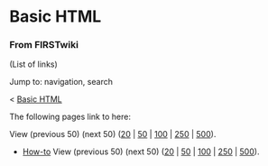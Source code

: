 # Basic HTML

### From FIRSTwiki

(List of links)

Jump to: navigation, search

&lt; [Basic HTML](/index.php?title=Basic_HTML&redirect=no "Basic HTML" )  

The following pages link to here:

View (previous 50) (next 50)
([20](/index.php?title=Special:Whatlinkshere/Basic_HTML&limit=20&from=0
"Special:Whatlinkshere/Basic HTML" ) |
[50](/index.php?title=Special:Whatlinkshere/Basic_HTML&limit=50&from=0
"Special:Whatlinkshere/Basic HTML" ) |
[100](/index.php?title=Special:Whatlinkshere/Basic_HTML&limit=100&from=0
"Special:Whatlinkshere/Basic HTML" ) |
[250](/index.php?title=Special:Whatlinkshere/Basic_HTML&limit=250&from=0
"Special:Whatlinkshere/Basic HTML" ) |
[500](/index.php?title=Special:Whatlinkshere/Basic_HTML&limit=500&from=0
"Special:Whatlinkshere/Basic HTML" )).

  * [How-to](How-to "How-to" )
View (previous 50) (next 50)
([20](/index.php?title=Special:Whatlinkshere/Basic_HTML&limit=20&from=0
"Special:Whatlinkshere/Basic HTML" ) |
[50](/index.php?title=Special:Whatlinkshere/Basic_HTML&limit=50&from=0
"Special:Whatlinkshere/Basic HTML" ) |
[100](/index.php?title=Special:Whatlinkshere/Basic_HTML&limit=100&from=0
"Special:Whatlinkshere/Basic HTML" ) |
[250](/index.php?title=Special:Whatlinkshere/Basic_HTML&limit=250&from=0
"Special:Whatlinkshere/Basic HTML" ) |
[500](/index.php?title=Special:Whatlinkshere/Basic_HTML&limit=500&from=0
"Special:Whatlinkshere/Basic HTML" )).

